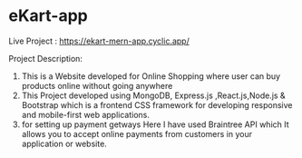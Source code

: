 # eKart-app

Live Project : https://ekart-mern-app.cyclic.app/

Project Description:

1) This is a Website developed for Online Shopping where user can buy products online without going anywhere
2) This Project developed using MongoDB, Express.js ,React.js,Node.js & Bootstrap which is a frontend CSS framework for developing responsive and mobile-first web applications.
3) for setting up payment getways Here I have used Braintree API  which It allows you to accept online payments from customers in your application or website. 
